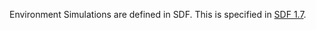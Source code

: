 Environment Simulations are defined in SDF.
This is specified in [SDF 1.7](http://sdformat.org/spec?ver=1.7).